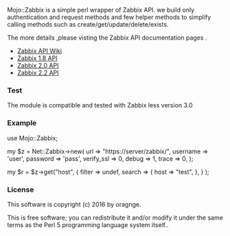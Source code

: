 Mojo::Zabbix is a  simple perl wrapper of Zabbix API. 
we build  only authentication and request methods and few 
helper methods to simplify calling methods such as
create/get/update/delete/exists. 

The more details ,please visting the Zabbix API documentation pages .

- [Zabbix API Wiki](http://www.zabbix.com/wiki/doc/api)
- [Zabbix 1.8 API](http://www.zabbix.com/documentation/1.8/api)
- [Zabbix 2.0 API](http://www.zabbix.com/documentation/2.0/manual/appendix/api/api)
- [Zabbix 2.2 API](https://www.zabbix.com/documentation/2.2/manual/api/reference)

### Test

The module is compatible and tested with Zabbix less version 3.0

### Example

use Mojo::Zabbix;

my $z = Net::Zabbix->new(
	url => "https://server/zabbix/", 
	username => 'user', 
	password => 'pass',
	verify_ssl => 0,
	debug => 1,
	trace => 0,
);

my $r = $z->get("host", {
        filter => undef,
        search => {
            host => "test",
        },
    }
);


### License

This software is copyright (c) 2016 by oragnge.

This is free software; you can redistribute it and/or modify
 it under the same terms as the Perl 5 programming language system itself..

